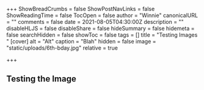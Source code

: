 +++
ShowBreadCrumbs = false
ShowPostNavLinks = false
ShowReadingTime = false
TocOpen = false
author = "Winnie"
canonicalURL = ""
comments = false
date = 2021-08-05T04:30:00Z
description = ""
disableHLJS = false
disableShare = false
hideSummary = false
hidemeta = false
searchHidden = false
showToc = false
tags = []
title = "Testing Images "
[cover]
alt = "Alt"
caption = "Blah"
hidden = false
image = "static/uploads/6th-bday.jpg"
relative = true

+++
## Testing the Image